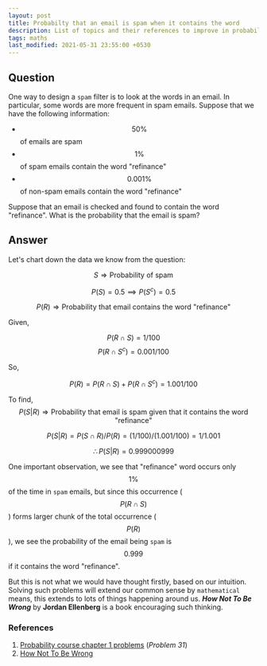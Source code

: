 ```yaml
---
layout: post
title: Probabilty that an email is spam when it contains the word
description: List of topics and their references to improve in probability
tags: maths
last_modified: 2021-05-31 23:55:00 +0530
---
```


## Question
One way to design a `spam` filter is to look at the words in an email. In particular, some words are more frequent in spam emails. Suppose that we have the following information:

- $$50\%$$ of emails are spam
- $$1\%$$ of spam emails contain the word "refinance"
- $$0.001\%$$ of non-spam emails contain the word "refinance"

Suppose that an email is checked and found to contain the word "refinance". What is the probability that the email is spam?


## Answer

Let's chart down the data we know from the question:

$$S \Rightarrow \text{Probability of spam}$$

$$P(S) = 0.5 \implies P(S^c) = 0.5$$

$$P(R) \Rightarrow \text{Probability that email contains the word "refinance"}$$

Given,

$$P(R \cap S) = 1 / 100$$
$$P(R \cap S^c) = 0.001 / 100$$

So,

$$P(R) = P(R \cap S) + P(R \cap S^c) = 1.001 / 100$$

To find,
$$P(S|R) \Rightarrow \text{Probability that email is spam given that it contains the word "refinance"}$$

$$P(S|R) = P(S \cap R) / P(R) = (1/100) / (1.001/100) = 1 / 1.001$$

$$\therefore P(S|R) = 0.999000999$$

One important observation, we see that "refinance" word occurs only $$1\%$$ of the time in `spam` emails, but since this occurrence ($$P(R \cap S)$$) forms larger chunk of the total occurrence ($$P(R)$$), we see the probability of the email being `spam` is $$0.999$$ if it contains the word "refinance".

But this is not what we would have thought firstly, based on our intuition. Solving such problems will extend our common sense by `mathematical` means, this extends to lots of things happening around us. **_How Not To Be Wrong_** by __Jordan Ellenberg__ is a book encouraging such thinking.


### References
1. [Probability course chapter 1 problems](https://www.probabilitycourse.com/chapter1/1_5_0_chapter1_problems.php) (_Problem 31_)
1. [How Not To Be Wrong](https://www.goodreads.com/book/show/18693884-how-not-to-be-wrong)
